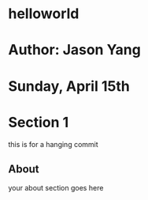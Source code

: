 # helloworld

# Author: Jason Yang

# Sunday, April 15th

# Section 1

this is for a hanging commit

## About

your about section goes here

